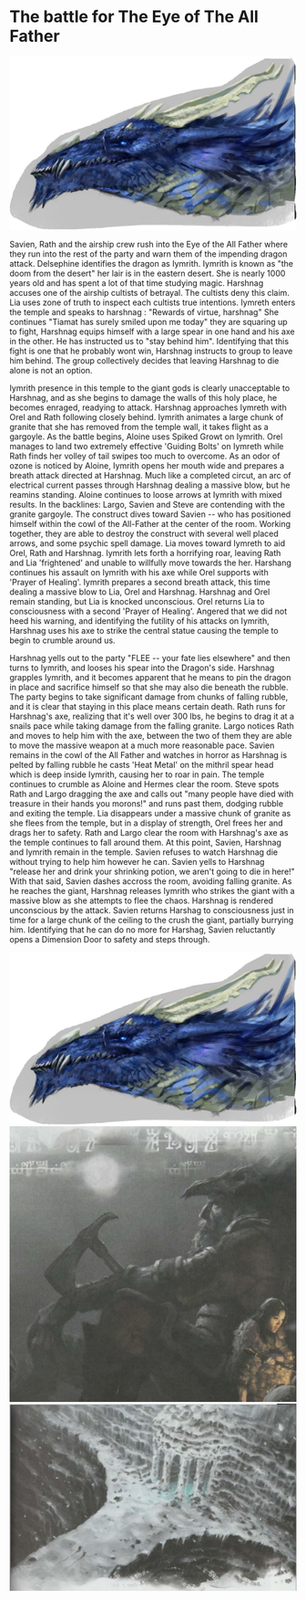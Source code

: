# The battle for The Eye of The All Father
![Iymrith](/uploads/iymrith.jpg "Iymrith")

Savien, Rath and the airship crew rush into the Eye of the All Father where they run into the rest of the party and warn them of the impending dragon attack.
Delsephine identifies the dragon as Iymrith.
Iymrith is known as "the doom from the desert" her lair is in the eastern desert.
She is nearly 1000 years old and has spent a lot of that time studying magic.
Harshnag accuses one of the airship cultists of betrayal.
The cultists deny this claim.
Lia uses zone of truth to inspect each cultists true intentions.
Iymreth enters the temple and speaks to harshnag : "Rewards of virtue, harshnag"
She continues "Tiamat has surely smiled upon me today"
they are squaring up to fight, Harshnag equips himself with a large spear in one hand and his axe in the other.
He has instructed us to "stay behind him".
Identifying that this fight is one that he probably wont win, Harshnag instructs to group to leave him behind.
The group collectively decides that leaving Harshnag to die alone is not an option. 

Iymrith presence in this temple to the giant gods is clearly unacceptable to Harshnag, and as she begins to damage the walls of this holy place, he becomes enraged, readying to attack. 
Harshnag approaches Iymreth with Orel and Rath following closely behind.
Iymrith animates a large chunk of granite that she has removed from the temple wall, it takes flight as a gargoyle. 
As the battle begins, Aloine uses Spiked Growt on Iymrith.
Orel manages to land two extremely effective 'Guiding Bolts' on Iymreth while Rath finds her volley of tail swipes too much to overcome. 
As an odor of ozone is noticed by Aloine, Iymrith opens her mouth wide and prepares a breath attack directed at Harshnag. 
Much like a completed circut, an arc of electrical current passes through Harshnag dealing a massive blow, but he reamins standing.
Aloine continues to loose arrows at Iymrith with mixed results.
In the backlines: Largo, Savien and Steve are contending with the granite gargoyle. The construct dives toward Savien -- who has positioned himself within the cowl of the All-Father at the center of the room. 
Working together, they are able to destroy the construct with several well placed arrows, and some psychic spell damage. 
Lia moves toward Iymreth to aid Orel, Rath and Harshnag.
Iymrith lets forth a horrifying roar, leaving Rath and Lia 'frightened' and unable to willfully move towards the her.
Harshang continues his assault on Iymrith with his axe while Orel supports with 'Prayer of Healing'. 
Iymrith prepares a second breath attack, this time dealing a massive blow to Lia, Orel and Harshnag. 
Harshnag and Orel remain standing, but Lia is knocked unconscious.
Orel returns Lia to consciousness with a second 'Prayer of Healing'.
Angered that we did not heed his warning, and identifying the futility of his attacks on Iymrith, Harshnag uses his axe to strike the central statue causing the temple to begin to crumble around us.

Harshnag yells out to the party "FLEE -- your fate lies elsewhere" and then turns to Iymrith, and looses his spear into the Dragon's side.
Harshnag grapples Iymrith, and it becomes apparent that he means to pin the dragon in place and sacrifice himself so that she may also die beneath the rubble.
The party begins to take significant damage from chunks of falling rubble, and it is clear that staying in this place means certain death.
Rath runs for Harshnag's axe, realizing that it's well over 300 lbs, he begins to drag it at a snails pace while taking damage from the falling granite.
Largo notices Rath and moves to help him with the axe, between the two of them they are able to move the massive weapon at a much more reasonable pace.
Savien remains in the cowl of the All Father and watches in horror as Harshnag is pelted by falling rubble he casts 'Heat Metal' on the mithril spear head which is deep inside Iymrith, causing her to roar in pain. 
The temple continues to crumble as Aloine and Hermes clear the room.
Steve spots Rath and Largo dragging the axe and calls out "many people have died with treasure in their hands you morons!" and runs past them, dodging rubble and exiting the temple.
Lia disappears under a massive chunk of granite as she flees from the temple, but in a display of strength, Orel frees her and drags her to safety.
Rath and Largo clear the room with Harshnag's axe as the temple continues to fall around them.
At this point, Savien, Harshnag and Iymrith remain in the temple.
Savien refuses to watch Harshnag die without trying to help him however he can.
Savien yells to Harshnag "release her and drink your shrinking potion, we aren't going to die in here!" 
With that said, Savien dashes accross the room, avoiding falling granite.
As he reaches the giant, Harshnag releases Iymrith who strikes the giant with a massive blow as she attempts to flee the chaos.
Harshnag is rendered unconscious by the attack.
Savien returns Harshag to consciousness just in time for a large chunk of the ceiling to the crush the giant, partially burrying him.
Identifying that he can do no more for Harshag, Savien reluctantly opens a Dimension Door to safety and steps through. 

![Iymrith](/uploads/iymrith.jpg "Iymrith")
![Harshnag](/uploads/harshnag.png "Harshnag")
![Eye Of The All Father](/uploads/eye-of-the-all-father.jpg "Eye Of The All Father")
